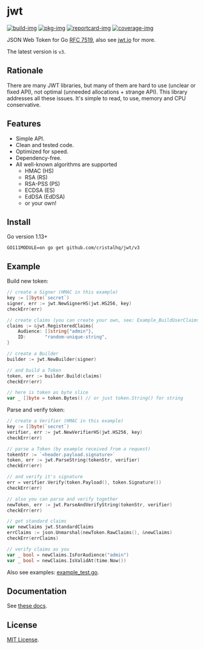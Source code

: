 # jwt

[![build-img]][build-url]
[![pkg-img]][pkg-url]
[![reportcard-img]][reportcard-url]
[![coverage-img]][coverage-url]

JSON Web Token for Go [RFC 7519](https://tools.ietf.org/html/rfc7519), also see [jwt.io](https://jwt.io) for more.

The latest version is `v3`.

## Rationale

There are many JWT libraries, but many of them are hard to use (unclear or fixed API), not optimal (unneeded allocations + strange API). This library addresses all these issues. It's simple to read, to use, memory and CPU conservative.

## Features

* Simple API.
* Clean and tested code.
* Optimized for speed.
* Dependency-free.
* All well-known algorithms are supported
  * HMAC (HS)
  * RSA (RS)
  * RSA-PSS (PS)
  * ECDSA (ES)
  * EdDSA (EdDSA)
  * or your own!

## Install

Go version 1.13+

```
GO111MODULE=on go get github.com/cristalhq/jwt/v3
```

## Example

Build new token:

```go
// create a Signer (HMAC in this example)
key := []byte(`secret`)
signer, err := jwt.NewSignerHS(jwt.HS256, key)
checkErr(err)

// create claims (you can create your own, see: Example_BuildUserClaims)
claims := &jwt.RegisteredClaims{
    Audience: []string{"admin"},
    ID:       "random-unique-string",
}

// create a Builder
builder := jwt.NewBuilder(signer)

// and build a Token
token, err := builder.Build(claims)
checkErr(err)

// here is token as byte slice
var _ []byte = token.Bytes() // or just token.String() for string
```

Parse and verify token:
```go
// create a Verifier (HMAC in this example)
key := []byte(`secret`)
verifier, err := jwt.NewVerifierHS(jwt.HS256, key)
checkErr(err)

// parse a Token (by example received from a request)
tokenStr := `<header.payload.signature>`
token, err := jwt.ParseString(tokenStr, verifier)
checkErr(err)

// and verify it's signature
err = verifier.Verify(token.Payload(), token.Signature())
checkErr(err)

// also you can parse and verify together
newToken, err := jwt.ParseAndVerifyString(tokenStr, verifier)
checkErr(err)

// get standard claims
var newClaims jwt.StandardClaims
errClaims := json.Unmarshal(newToken.RawClaims(), &newClaims)
checkErr(errClaims)

// verify claims as you 
var _ bool = newClaims.IsForAudience("admin")
var _ bool = newClaims.IsValidAt(time.Now())
```

Also see examples: [example_test.go](https://github.com/cristalhq/jwt/blob/master/example_test.go).

## Documentation

See [these docs][pkg-url].

## License

[MIT License](LICENSE).

[build-img]: https://github.com/cristalhq/jwt/workflows/build/badge.svg
[build-url]: https://github.com/cristalhq/jwt/actions
[pkg-img]: https://pkg.go.dev/badge/cristalhq/jwt/v3
[pkg-url]: https://pkg.go.dev/github.com/cristalhq/jwt/v3
[reportcard-img]: https://goreportcard.com/badge/cristalhq/jwt
[reportcard-url]: https://goreportcard.com/report/cristalhq/jwt
[coverage-img]: https://codecov.io/gh/cristalhq/jwt/branch/master/graph/badge.svg
[coverage-url]: https://codecov.io/gh/cristalhq/jwt

